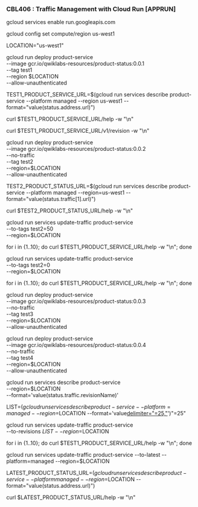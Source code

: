 ### CBL406 :  Traffic Management with Cloud Run [APPRUN] 


gcloud services enable run.googleapis.com

gcloud config set compute/region us-west1

LOCATION="us-west1"

gcloud run deploy product-service \
   --image gcr.io/qwiklabs-resources/product-status:0.0.1 \
   --tag test1 \
   --region $LOCATION \
   --allow-unauthenticated

TEST1_PRODUCT_SERVICE_URL=$(gcloud run services describe product-service --platform managed --region us-west1 --format="value(status.address.url)")

curl $TEST1_PRODUCT_SERVICE_URL/help -w "\n"

curl $TEST1_PRODUCT_SERVICE_URL/v1/revision -w "\n"

gcloud run deploy product-service \
  --image gcr.io/qwiklabs-resources/product-status:0.0.2 \
  --no-traffic \
  --tag test2 \
  --region=$LOCATION \
  --allow-unauthenticated

TEST2_PRODUCT_STATUS_URL=$(gcloud run services describe product-service --platform managed --region=us-west1 --format="value(status.traffic[1].url)")

curl $TEST2_PRODUCT_STATUS_URL/help -w "\n"

gcloud run services update-traffic product-service \
  --to-tags test2=50 \
  --region=$LOCATION

for i in {1..10}; do curl $TEST1_PRODUCT_SERVICE_URL/help -w "\n"; done


gcloud run services update-traffic product-service \
  --to-tags test2=0 \
  --region=$LOCATION

for i in {1..10}; do curl $TEST1_PRODUCT_SERVICE_URL/help -w "\n"; done

gcloud run deploy product-service \
  --image gcr.io/qwiklabs-resources/product-status:0.0.3 \
  --no-traffic \
  --tag test3 \
  --region=$LOCATION \
  --allow-unauthenticated

gcloud run deploy product-service \
  --image gcr.io/qwiklabs-resources/product-status:0.0.4 \
  --no-traffic \
  --tag test4 \
  --region=$LOCATION \
  --allow-unauthenticated

gcloud run services describe product-service \
  --region=$LOCATION \
  --format='value(status.traffic.revisionName)'

LIST=$(gcloud run services describe product-service --platform=managed --region=$LOCATION --format='value[delimiter="=25,"](status.traffic.revisionName)')"=25"


gcloud run services update-traffic product-service \
  --to-revisions $LIST --region=$LOCATION

for i in {1..10}; do curl $TEST1_PRODUCT_SERVICE_URL/help -w "\n"; done


gcloud run services update-traffic product-service --to-latest --platform=managed --region=$LOCATION

LATEST_PRODUCT_STATUS_URL=$(gcloud run services describe product-service --platform managed --region=$LOCATION --format="value(status.address.url)")

curl $LATEST_PRODUCT_STATUS_URL/help -w "\n"


  
